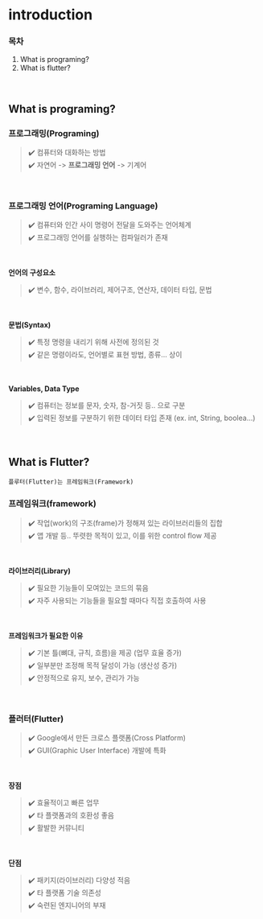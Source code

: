 introduction
=============
### 목차  
1. What is programing? 
2. What is flutter?

<br/>

## What is programing?

### 프로그래밍(Programing)  
>✔️ 컴퓨터와 대화하는 방법  
>✔️ 자연어 -> **프로그래밍 언어** -> 기계어

<br/>

### 프로그래밍 언어(Programing Language) 
>✔️ 컴퓨터와 인간 사이 명령어 전달을 도와주는 언어체계  
>✔️ 프로그래밍 언어를 실행하는 컴파일러가 존재

<br/>

**언어의 구성요소**  
>✔️ 변수, 함수, 라이브러리, 제어구조, 연산자, 데이터 타입, 문법

<br/>

**문법(Syntax)**
>✔️ 특정 명령을 내리기 위해 사전에 정의된 것  
>✔️ 같은 명령이라도, 언어별로 표현 방법, 종류... 상이  

<br/>

**Variables, Data Type**
>✔️ 컴퓨터는 정보를 문자, 숫자, 참-거짓 등.. 으로 구분   
>✔️ 입력된 정보를 구분하기 위한 데이터 타입 존재 (ex. int, String, boolea...)  

<br/>

## What is Flutter?
```
플루터(Flutter)는 프레임워크(Framework)
```
### 프레임워크(framework)
>✔️ 작업(work)의 구조(frame)가 정해져 있는 라이브러리들의 집합   
>✔️ 앱 개발 등.. 뚜렷한 목적이 있고, 이를 위한 control flow 제공  

<br/>

**라이브러리(Library)**  
>✔️ 필요한 기능들이 모여있는 코드의 묶음  
>✔️ 자주 사용되는 기능들을 필요할 때마다 직접 호출하여 사용  

<br/>

**프레임워크가 필요한 이유**  
>✔️ 기본 틀(뼈대, 규칙, 흐름)을 제공 (업무 효율 증가)   
>✔️ 일부분만 조정해 목적 달성이 가능 (생산성 증가)   
>✔️ 안정적으로 유지, 보수, 관리가 가능   

<br/>

### 플러터(Flutter)  
>✔️ Google에서 만든 크로스 플랫폼(Cross Platform)   
>✔️ GUI(Graphic User Interface) 개발에 특화   

<br/>

**장점**  
>✔️ 효율적이고 빠른 업무  
>✔️ 타 플랫폼과의 호환성 좋음   
>✔️ 활발한 커뮤니티  

<br/>

**단점**  
>✔️ 패키지(라이브러리) 다양성 적음  
>✔️ 타 플랫폼 기술 의존성  
>✔️ 숙련된 엔지니어의 부재  

<br/>
